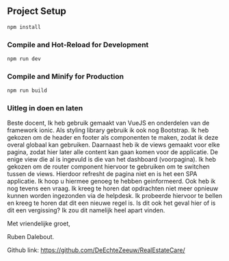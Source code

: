 ## Project Setup

```sh
npm install
```

### Compile and Hot-Reload for Development

```sh
npm run dev
```

### Compile and Minify for Production

```sh
npm run build
```

### Uitleg in doen en laten

Beste docent,
Ik heb gebruik gemaakt van VueJS en onderdelen van de framework ionic. Als styling library gebruik ik ook nog Bootstrap. Ik heb gekozen om de header en footer als componenten te maken, zodat ik deze overal globaal kan gebruiken. Daarnaast heb ik de views gemaakt voor elke pagina, zodat hier later alle content kan gaan komen voor de applicatie. De enige view die al is ingevuld is die van het dashboard (voorpagina). Ik heb gekozen om de router component hiervoor te gebruiken om te switchen tussen de views. Hierdoor refresht de pagina niet en is het een SPA applicatie. Ik hoop u hiermee genoeg te hebben geinformeerd. Ook heb ik nog tevens een vraag. Ik kreeg te horen dat opdrachten niet meer opnieuw kunnen worden ingezonden via de helpdesk. Ik probeerde hiervoor te bellen en kreeg te horen dat dit een nieuwe regel is. Is dit ook het geval hier of is dit een vergissing? Ik zou dit namelijk heel apart vinden.

Met vriendelijke groet,

Ruben Dalebout.

Github link: https://github.com/DeEchteZeeuw/RealEstateCare/
